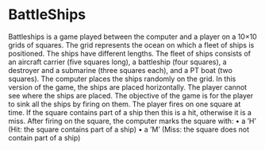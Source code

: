# BattleShips
Battleships is a game played between the computer and a player on a 10×10 grids of squares. The grid represents
the ocean on which a fleet of ships is positioned. The ships have different lengths. The fleet of ships consists
of an aircraft carrier (five squares long), a battleship (four squares), a destroyer and a submarine (three squares
each), and a PT boat (two squares). The computer places the ships randomly on the grid. In this version of the
game, the ships are placed horizontally. The player cannot see where the ships are placed. The objective of the
game is for the player to sink all the ships by firing on them. The player fires on one square at time. If the square
contains part of a ship then this is a hit, otherwise it is a miss. After firing on the square, the computer marks
the square with:
• a ’H’ (Hit: the square contains part of a ship)
• a ’M’ (Miss: the square does not contain part of a ship)
